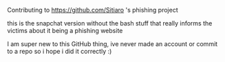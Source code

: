Contributing to https://github.com/Sitiaro 's phishing project

this is the snapchat version without the bash stuff that really informs the victims about it being a phishing website

I am super new to this GitHub thing, ive never made an account or commit to a repo so i hope i did it correctly :)
